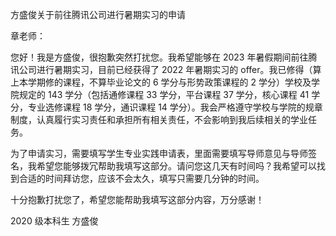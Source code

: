 方盛俊关于前往腾讯公司进行暑期实习的申请

章老师：

您好！我是方盛俊，很抱歉突然打扰您。我希望能够在 2023 年暑假期间前往腾讯公司进行暑期实习，目前已经获得了 2022 年暑期实习的 offer。我已修得（算上本学期修的课程，不算毕业论文的 6 学分与形势政策课程的 2 学分）学校及学院规定的 143 学分（包括通修课程 33 学分，平台课程 37 学分，核心课程 41 学分，专业选修课程 18 学分，通识课程 14 学分）。我会严格遵守学校与学院的规章制度，认真履行实习责任和承担所有相关责任，不会影响到我后续相关的学业任务。

为了申请实习，需要填写学生专业实践申请表，里面需要填写导师意见与导师签名，我希望您能够拨冗帮助我填写这部分。请问您这几天有时间吗？我希望可以找到合适的时间拜访您，应该不会太久，填写只需要几分钟的时间。

十分抱歉打扰您了，希望您能帮助我填写这部分内容，万分感谢！

2020 级本科生 方盛俊